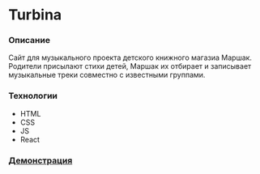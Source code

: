 # Turbina

### Описание
Cайт для музыкального проекта детского книжного магазиа Маршак. Родители присылают стихи детей, Маршак их отбирает и записывает музыкальные треки совместно с известными группами.

### Технологии
* HTML
* CSS
* JS
* React

### [Демонстрация](https://murat29.github.io/turbina)

